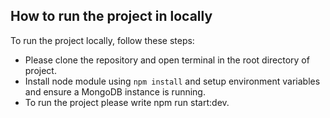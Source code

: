 ## How to run the project in locally

 To run the project locally, follow these steps:

 
 * Please clone the repository and open terminal in the root directory of  project.
 * Install node module using `npm install` and setup environment variables and ensure a MongoDB instance is running.
 * To run the project please write npm run start:dev.

